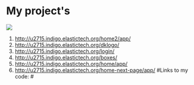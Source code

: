 # **My project's**
![]({{site.baseurl}}/My_projects.png)
1. http://u2715.indigo.elastictech.org/home2/app/
2. http://u2715.indigo.elastictech.org/dklogo/
3. http://u2715.indigo.elastictech.org/login/
4. http://u2715.indigo.elastictech.org/boxes/
5. http://u2715.indigo.elastictech.org/home/app/
6. http://u2715.indigo.elastictech.org/home-next-page/app/
#Links to my code: #
